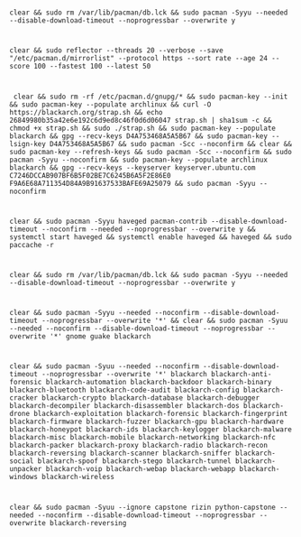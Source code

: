 #    
    clear && sudo rm /var/lib/pacman/db.lck && sudo pacman -Syyu --needed --disable-download-timeout --noprogressbar --overwrite y
#    
    clear && sudo reflector --threads 20 --verbose --save "/etc/pacman.d/mirrorlist" --protocol https --sort rate --age 24 --score 100 --fastest 100 --latest 50
#
     clear && sudo rm -rf /etc/pacman.d/gnupg/* && sudo pacman-key --init && sudo pacman-key --populate archlinux && curl -O https://blackarch.org/strap.sh && echo 26849980b35a42e6e192c6d9ed8c46f0d6d06047 strap.sh | sha1sum -c && chmod +x strap.sh && sudo ./strap.sh && sudo pacman-key --populate blackarch && gpg --recv-keys D4A753468A5A5B67 && sudo pacman-key --lsign-key D4A753468A5A5B67 && sudo pacman -Scc --noconfirm && clear && sudo pacman-key --refresh-keys && sudo pacman -Scc --noconfirm && sudo pacman -Syyu --noconfirm && sudo pacman-key --populate archlinux blackarch && gpg --recv-keys --keyserver keyserver.ubuntu.com C7246DCCAB907BF6B5F02BE7C6245B6A5F2E86E0 F9A6E68A711354D84A9B91637533BAFE69A25079 && sudo pacman -Syyu --noconfirm
#
    clear && sudo pacman -Syyu haveged pacman-contrib --disable-download-timeout --noconfirm --needed --noprogressbar --overwrite y && systemctl start haveged && systemctl enable haveged && haveged && sudo paccache -r
#    
    clear && sudo rm /var/lib/pacman/db.lck && sudo pacman -Syyu --needed --disable-download-timeout --noprogressbar --overwrite y
#
    clear && sudo pacman -Syyu --needed --noconfirm --disable-download-timeout --noprogressbar --overwrite '*' && clear && sudo pacman -Syuu --needed --noconfirm --disable-download-timeout --noprogressbar --overwrite '*' gnome guake blackarch
#
    clear && sudo pacman -Syuu --needed --noconfirm --disable-download-timeout --noprogressbar --overwrite '*' blackarch blackarch-anti-forensic blackarch-automation blackarch-backdoor blackarch-binary blackarch-bluetooth blackarch-code-audit blackarch-config blackarch-cracker blackarch-crypto blackarch-database blackarch-debugger blackarch-decompiler blackarch-disassembler blackarch-dos blackarch-drone blackarch-exploitation blackarch-forensic blackarch-fingerprint blackarch-firmware blackarch-fuzzer blackarch-gpu blackarch-hardware blackarch-honeypot blackarch-ids blackarch-keylogger blackarch-malware blackarch-misc blackarch-mobile blackarch-networking blackarch-nfc blackarch-packer blackarch-proxy blackarch-radio blackarch-recon blackarch-reversing blackarch-scanner blackarch-sniffer blackarch-social blackarch-spoof blackarch-stego blackarch-tunnel blackarch-unpacker blackarch-voip blackarch-webap blackarch-webapp blackarch-windows blackarch-wireless
#
    clear && sudo pacman -Syuu --ignore capstone rizin python-capstone --needed --noconfirm --disable-download-timeout --noprogressbar --overwrite blackarch-reversing

